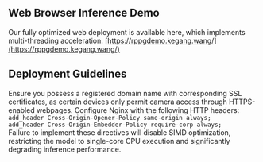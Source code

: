 ## Web Browser Inference Demo
Our fully optimized web deployment is available here, which implements multi-threading acceleration. 
[https://rppgdemo.kegang.wang/](https://rppgdemo.kegang.wang/) 

## Deployment Guidelines 
Ensure you possess a registered domain name with corresponding SSL certificates, as certain devices only permit camera access through HTTPS-enabled webpages.
Configure Nginx with the following HTTP headers:  
`add_header Cross-Origin-Opener-Policy same-origin always;`  
`add_header Cross-Origin-Embedder-Policy require-corp always;`  
Failure to implement these directives will disable SIMD optimization, restricting the model to single-core CPU execution and significantly degrading inference performance.